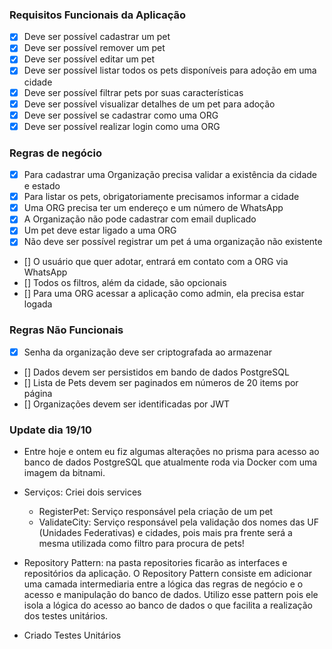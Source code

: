 ### Requisitos Funcionais da Aplicação

- [X] Deve ser possível cadastrar um pet
- [X] Deve ser possível remover um pet
- [X] Deve ser possível editar um pet
- [X] Deve ser possível listar todos os pets disponíveis para adoção em uma cidade
- [X] Deve ser possível filtrar pets por suas características
- [X] Deve ser possível visualizar detalhes de um pet para adoção
- [X] Deve ser possível se cadastrar como uma ORG
- [X] Deve ser possível realizar login como uma ORG

### Regras de negócio

- [X] Para cadastrar uma Organização precisa validar a existência da cidade e estado
- [X] Para listar os pets, obrigatoriamente precisamos informar a cidade
- [X] Uma ORG precisa ter um endereço e um número de WhatsApp
- [X] A Organização não pode cadastrar com email duplicado
- [X] Um pet deve estar ligado a uma ORG
- [X] Não deve ser possível registrar um pet á uma organização não existente
- [] O usuário que quer adotar, entrará em contato com a ORG via WhatsApp
- [] Todos os filtros, além da cidade, são opcionais
- [] Para uma ORG acessar a aplicação como admin, ela precisa estar logada


### Regras Não Funcionais
 - [X] Senha da organização deve ser criptografada ao armazenar
 - [] Dados devem ser persistidos em bando de dados PostgreSQL
 - [] Lista de Pets devem ser paginados em números de 20 items por página
 - [] Organizações devem ser identificadas por JWT
 

### Update dia 19/10
- Entre hoje e ontem eu fiz algumas alterações no prisma para acesso ao banco de dados PostgreSQL que atualmente roda via Docker com uma imagem da bitnami.
- Serviços: Criei dois services
    - RegisterPet: Serviço responsável pela criação de um pet
    - ValidateCity: Serviço responsável pela validação dos nomes das UF (Unidades Federativas) e cidades, pois mais pra frente será a mesma utilizada como filtro para procura de pets!

- Repository Pattern: na pasta repositories ficarão as interfaces e repositórios da aplicação. O Repository Pattern consiste em adicionar uma camada intermediaria entre a lógica das regras de negócio e o acesso e manipulação do banco de dados. Utilizo esse pattern pois ele isola a lógica do acesso ao banco de dados o que facilita a realização dos testes unitários.

- Criado Testes Unitários

